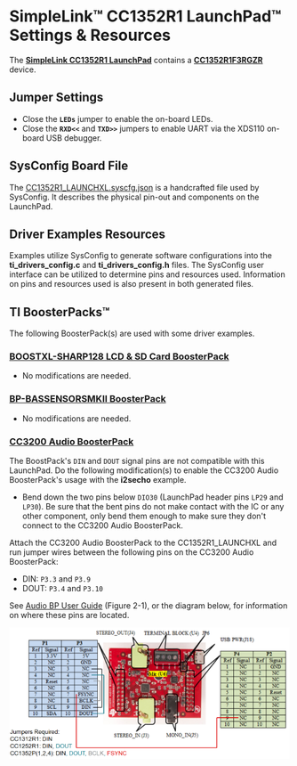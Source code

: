 # SimpleLink&trade; CC1352R1 LaunchPad&trade; Settings & Resources

The [__SimpleLink CC1352R1 LaunchPad__][launchpad] contains a
[__CC1352R1F3RGZR__][device] device.

## Jumper Settings

* Close the __`LEDs`__ jumper to enable the on-board LEDs.
* Close the __`RXD<<`__ and __`TXD>>`__ jumpers to enable UART via
the XDS110 on-board USB debugger.

## SysConfig Board File

The [CC1352R1_LAUNCHXL.syscfg.json](../.meta/CC1352R1_LAUNCHXL.syscfg.json)
is a handcrafted file used by SysConfig. It describes the physical pin-out
and components on the LaunchPad.

## Driver Examples Resources

Examples utilize SysConfig to generate software configurations into
the __ti_drivers_config.c__ and __ti_drivers_config.h__ files. The SysConfig
user interface can be utilized to determine pins and resources used.
Information on pins and resources used is also present in both generated files.

## TI BoosterPacks&trade;

The following BoosterPack(s) are used with some driver examples.

### [__BOOSTXL-SHARP128 LCD & SD Card BoosterPack__][boostxl-sharp128]

* No modifications are needed.

### [__BP-BASSENSORSMKII BoosterPack__][bp-bassensorsmkii]

* No modifications are needed.

### [__CC3200 Audio BoosterPack__][cc3200audboost]

The BoostPack's `DIN` and `DOUT` signal pins are not compatible with this
LaunchPad. Do the following modification(s) to enable the CC3200 Audio
BoosterPack's usage with the __i2secho__ example.

* Bend down the two pins below `DIO30` (LaunchPad header pins `LP29` and `LP30`).
  Be sure that the bent pins do not make contact with the IC or any other
  component, only bend them enough to make sure they don't connect to the CC3200
  Audio BoosterPack.

Attach the CC3200 Audio BoosterPack to the CC1352R1_LAUNCHXL and run jumper wires
between the following pins on the CC3200 Audio BoosterPack:

* DIN: `P3.3` and `P3.9`
* DOUT: `P3.4` and `P3.10`

See [Audio BP User Guide][cc3200audboost-user-guide] (Figure 2-1), or the diagram below,
for information on where these pins are located.

![CC3200 Audio BoosterPack Jumper Wire Diagram](images/cc3200audboost_cc13x2_jumpers_annotated.png)

[device]: http://www.ti.com/product/CC1352R
[launchpad]: http://www.ti.com/tool/LAUNCHXL-CC1352R1
[boostxl-sharp128]: http://www.ti.com/tool/boostxl-sharp128
[bp-bassensorsmkii]: http://www.ti.com/tool/bp-bassensorsmkii
[cc3200audboost]: http://www.ti.com/tool/CC3200AUDBOOST
[cc3200audboost-user-guide]: http://www.ti.com/lit/pdf/swru383
